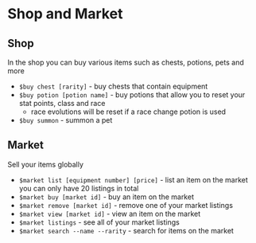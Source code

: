 # Shop and Market

## Shop
In the shop you can buy various items such as chests, potions, pets and more

* `$buy chest [rarity]` - buy chests that contain equipment
* `$buy potion [potion name]` - buy potions that allow you to reset your stat points, class and race
    - race evolutions will be reset if a race change potion is used
* `$buy summon` - summon a pet

## Market
Sell your items globally

* `$market list [equipment number] [price]` - list an item on the market you can only have 20 listings in total
* `$market buy [market id]` - buy an item on the market
* `$market remove [market id]` - remove one of your market listings
* `$market view [market id]` - view an item on the market
* `$market listings` - see all of your market listings
* `$market search --name --rarity` - search for items on the market
